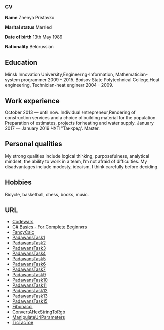 ### CV

**Name** 				        Zhenya Pristavko

**Marital status**			Married

**Date of birth**			  13th May 1989

**Nationality**				  Belorussian

## **Education**

Minsk Innovation University,Engineering-Information, Mathematician-system programmer 2009 – 2015.
Borisov State Polytechnical College,Heat engineering, Technician-heat engineer 2004 - 2009.

## **Work experience**
October 2013 — until now. Individual entrepreneur,Rendering of construction services and a choice of building material for the population.
Preparation of estimates, projects for heating and water supply.
January 2017 — January 2019 ЧУП "Танкред". Master.
## **Personal qualities**
My strong qualities include logical thinking, purposefulness, analytical mindset, the ability to work in a team, I’m not afraid of difficulties.
My disadvantages include modesty, idealism, I think carefully before deciding.
## **Hobbies**
Bicycle, basketball, chess, books, music.
## **URL**
- [Codewars](https://www.codewars.com/users/zheka13)
- [C# Basics - For Complete Beginners](https://www.udemy.com/certificate/UC-QP3ECOR4/?utm_campaign=email&utm_source=sendgrid.com&utm_medium=email)
- [FancyCalc](https://github.com/Zheka1389/FancyCalc)
- [PadawansTask1](https://github.com/Zheka1389/PadawansTask1)
- [PadawansTask2](https://github.com/Zheka1389/PadawansTask2)
- [PadawansTask3](https://github.com/Zheka1389/PadawansTask3)
- [PadawansTask4](https://github.com/Zheka1389/PadawansTask4)
- [PadawansTask5](https://github.com/Zheka1389/PadawansTask5)
- [PadawansTask6](https://github.com/Zheka1389/PadawansTask6)
- [PadawansTask7](https://github.com/Zheka1389/PadawansTask7)
- [PadawansTask9](https://github.com/Zheka1389/PadawansTask9)
- [PadawansTask10](https://github.com/Zheka1389/PadawansTask10)
- [PadawansTask11](https://github.com/Zheka1389/PadawansTask11)
- [PadawansTask12](https://github.com/Zheka1389/PadawansTask12)
- [PadawansTask13](https://github.com/Zheka1389/PadawansTask13)
- [PadawansTask15](https://github.com/Zheka1389/PadawansTask15)
- [Fibonacci](https://github.com/Zheka1389/Fibonacci)
- [ConvertAHexStringToRgb](https://github.com/Zheka1389/ConvertAHexStringToRgb)
- [ManipulateUrlParameters](https://github.com/Zheka1389/ManipulateUrlParameters)
- [TicTacToe](https://github.com/Zheka1389/TicTacToe)
